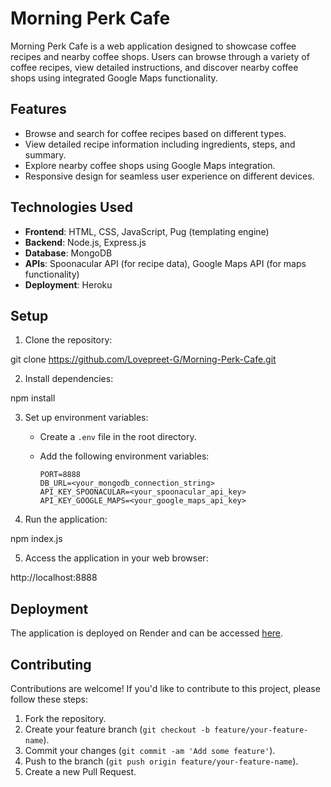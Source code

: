 # Morning Perk Cafe

Morning Perk Cafe is a web application designed to showcase coffee recipes and nearby coffee shops. Users can browse through a variety of coffee recipes, view detailed instructions, and discover nearby coffee shops using integrated Google Maps functionality.

## Features

- Browse and search for coffee recipes based on different types.
- View detailed recipe information including ingredients, steps, and summary.
- Explore nearby coffee shops using Google Maps integration.
- Responsive design for seamless user experience on different devices.

## Technologies Used

- **Frontend**: HTML, CSS, JavaScript, Pug (templating engine)
- **Backend**: Node.js, Express.js
- **Database**: MongoDB
- **APIs**: Spoonacular API (for recipe data), Google Maps API (for maps functionality)
- **Deployment**: Heroku

## Setup

1. Clone the repository:

git clone https://github.com/Lovepreet-G/Morning-Perk-Cafe.git

2. Install dependencies:

npm install


3. Set up environment variables:

   - Create a `.env` file in the root directory.
   - Add the following environment variables:

     ```
     PORT=8888
     DB_URL=<your_mongodb_connection_string>
     API_KEY_SPOONACULAR=<your_spoonacular_api_key>
     API_KEY_GOOGLE_MAPS=<your_google_maps_api_key>
     ```

4. Run the application:

npm index.js

5. Access the application in your web browser:

http://localhost:8888


## Deployment

The application is deployed on Render and can be accessed [here](https://morning-perk-cafe.onrender.com).

## Contributing

Contributions are welcome! If you'd like to contribute to this project, please follow these steps:

1. Fork the repository.
2. Create your feature branch (`git checkout -b feature/your-feature-name`).
3. Commit your changes (`git commit -am 'Add some feature'`).
4. Push to the branch (`git push origin feature/your-feature-name`).
5. Create a new Pull Request.

